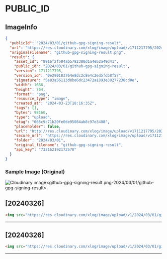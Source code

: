 # PUBLIC_ID

## ImageInfo

```json
{
  "publicId": "2024/03/01/github-gpg-signing-result",
  "url": "https://res.cloudinary.com/xlog/image/upload/v1711217795/2024/03/01/github-gpg-signing-result.png",
  "originalFilename": "github-gpg-signing-result.png",
  "result": {
    "asset_id": "8916f2f504ab5782300d1a4e52a49d41",
    "public_id": "2024/03/01/github-gpg-signing-result",
    "version": 1711217795,
    "version_id": "0e290183764e8dc2c8e4c2ed5fdb8f57",
    "signature": "5e83a56113d8be6dc23472a1893e38277238cd0e",
    "width": 1686,
    "height": 764,
    "format": "png",
    "resource_type": "image",
    "created_at": "2024-03-23T18:16:35Z",
    "tags": [],
    "bytes": 98160,
    "type": "upload",
    "etag": "065c9c71b20fe0de95084ab8c97e3408",
    "placeholder": false,
    "url": "http://res.cloudinary.com/xlog/image/upload/v1711217795/2024/03/01/github-gpg-signing-result.png",
    "secure_url": "https://res.cloudinary.com/xlog/image/upload/v1711217795/2024/03/01/github-gpg-signing-result.png",
    "folder": "2024/03/01",
    "original_filename": "github-gpg-signing-result",
    "api_key": "732162192172578"
  }
}
```

### Sample Image (Original)

<img src="https://res.cloudinary.com/xlog/image/upload/v1/2024/03/01/github-gpg-signing-result?_a=BAMHUyJt0" alt="Cloudinary image<github-gpg-signing-result.png-2024/03/01/github-gpg-signing-result>" />


## [20240326]

```html
<img src="https://res.cloudinary.com/xlog/image/upload/v1/2024/03/01/github-gpg-signing-result?_a=BAMHUyJt0" alt="Cloudinary image<github-gpg-signing-result.png-2024/03/01/github-gpg-signing-result>" />
```
---

## [20240326]

```html
<img src="https://res.cloudinary.com/xlog/image/upload/v1/2024/03/01/github-gpg-signing-result?_a=BAMHUyJt0" alt="Cloudinary image<github-gpg-signing-result.png-2024/03/01/github-gpg-signing-result>" />
```
---